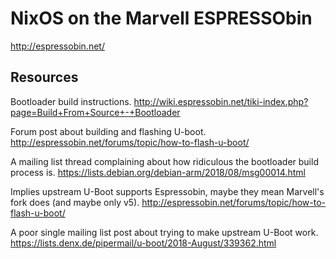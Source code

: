 # NixOS on the Marvell ESPRESSObin
http://espressobin.net/

## Resources
Bootloader build instructions.
http://wiki.espressobin.net/tiki-index.php?page=Build+From+Source+-+Bootloader

Forum post about building and flashing U-boot.
http://espressobin.net/forums/topic/how-to-flash-u-boot/

A mailing list thread complaining about how ridiculous the bootloader build process is.
https://lists.debian.org/debian-arm/2018/08/msg00014.html

Implies upstream U-Boot supports Espressobin, maybe they mean Marvell's fork does (and maybe only v5).
http://espressobin.net/forums/topic/how-to-flash-u-boot/

A poor single mailing list post about trying to make upstream U-Boot work.
https://lists.denx.de/pipermail/u-boot/2018-August/339362.html
